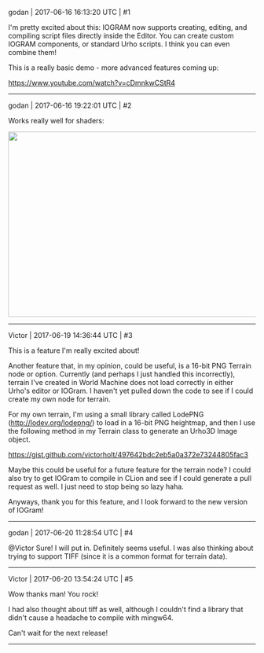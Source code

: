 godan | 2017-06-16 16:13:20 UTC | #1

I'm pretty excited about this: IOGRAM now supports creating, editing, and compiling script files directly inside the Editor. You can create custom IOGRAM components, or standard Urho scripts. I think you can even combine them!

This is a really basic demo - more advanced features coming up:

https://www.youtube.com/watch?v=cDmnkwCStR4

-------------------------

godan | 2017-06-16 19:22:01 UTC | #2

Works really well for shaders:

<img src="//cdck-file-uploads-global.s3.dualstack.us-west-2.amazonaws.com/standard17/uploads/urho3d/original/1X/3e2969b2d8db019174ef2889c2c56eb02d085e7b.jpg" width="690" height="377">

-------------------------

Victor | 2017-06-19 14:36:44 UTC | #3

This is a feature I'm really excited about!

Another feature that, in my opinion, could be useful, is a 16-bit PNG Terrain node or option. Currently (and perhaps I just handled this incorrectly), terrain I've created in World Machine does not load correctly in either Urho's editor or IOGram. I haven't yet pulled down the code to see if I could create my own node for terrain.

For my own terrain, I'm using a small library called LodePNG (http://lodev.org/lodepng/) to load in a 16-bit PNG heightmap, and then I use the following method in my Terrain class to generate an Urho3D Image object.

https://gist.github.com/victorholt/497642bdc2eb5a0a372e73244805fac3

Maybe this could be useful for a future feature for the terrain node? I could also try to get IOGram to compile in CLion and see if I could generate a pull request as well. I just need to stop being so lazy haha.

Anyways, thank you for this feature, and I look forward to the new version of IOGram!

-------------------------

godan | 2017-06-20 11:28:54 UTC | #4

@Victor Sure! I will put in. Definitely seems useful. I was also thinking about trying to support TIFF (since it is a common format for terrain data).

-------------------------

Victor | 2017-06-20 13:54:24 UTC | #5

Wow thanks man! You rock!

I had also thought about tiff as well, although I couldn't find a library that didn't cause a headache to compile with mingw64.

Can't wait for the next release!

-------------------------

